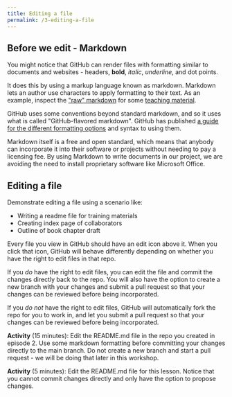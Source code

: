 ```yaml
---
title: Editing a file
permalink: /3-editing-a-file
---
```


## Before we edit - Markdown

You might notice that GitHub can render files with formatting similar to documents and websites - headers, **bold**, *italic*, _underline_, and dot points.

It does this by using a markup language known as markdown. Markdown lets an author use characters to apply formatting to their text. As an example, inspect the ["raw" markdown](https://raw.githubusercontent.com/au-research/your-first-step-to-fair/main/1-introduction.md) for some [teaching material](https://github.com/au-research/your-first-step-to-fair/blob/main/1-introduction.md).

GitHub uses some conventions beyond standard markdown, and so it uses what is called "GitHub-flavored markdown". GitHub has published [a guide for the different formatting options](https://docs.github.com/en/github/writing-on-github/basic-writing-and-formatting-syntax) and syntax to using them.

Markdown itself is a free and open standard, which means that anybody can incorporate it into their software or projects without needing to pay a licensing fee. By using Markdown to write documents in our project, we are avoiding the need to install proprietary software like Microsoft Office.

## Editing a file

Demonstrate editing a file using a scenario like:
* Writing a readme file for training materials
* Creating index page of collaborators
* Outline of book chapter draft

Every file you view in GitHub should have an edit icon above it. When you click that icon, GitHub will behave differently depending on whether you have the right to edit files in that repo.

If you *do* have the right to edit files, you can edit the file and commit the changes directly back to the repo. You will also have the option to create a new branch with your changes and submit a pull request so that your changes can be reviewed before being incorporated.

If you *do not* have the right to edit files, GitHub will automatically fork the repo for you to work in, and let you submit a pull request so that your changes can be reviewed before being incorporated.

**Activity** (15 minutes): Edit the README.md file in the repo you created in episode 2. Use some markdown formatting before committing your changes directly to the main branch. Do not create a new branch and start a pull request - we will be doing that later in this workshop.

**Activity** (5 minutes): Edit the README.md file for this lesson. Notice that you cannot commit changes directly and only have the option to propose changes.